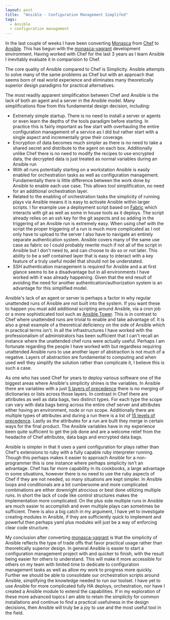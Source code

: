 ```yaml
---
layout: post
title:  "Ansible - Configuration Management Simplifed"
tags:
  - Ansible
  - configuration management
---
```

In the last couple of weeks I have been converting [Monasca](https://wiki.openstack.org/wiki/Monasca) from [Chef](https://www.getchef.com/)
to [Ansible](http://www.ansible.com/).
This has begun with the [monasca-vagrant](https://github.com/stackforge/monasca-vagrant) development environment. Having worked with
Chef for the last 3 years as I learn Ansible I inevitably evaluate it in comparision to Chef.  

The core quality of Ansible compared to Chef is Simplicity. Ansible attempts to solve many of the same problems as Chef but with an
approach that seems born of real world experience and eliminates many theoretically superior design paradigms for practical alternatives.

The most readily apparent simplification between Chef and Ansible is the lack of both an agent and a server in the Ansible model.
Many simplifications flow from this fundamental design decision, including:

- Extremely simple startup. There is no need to install a server or agents or even learn the depths of the tools paradigm before starting. In
practice this is fairly important as few start with overhauling the entire configuration management of a service as I did but rather
start with a single aspect and incrementally grow their coverage.
- Encryption of data becomes much simpler as there is no need to take a shared secret and distribute to
the agent on each box. Additionally unlike Chef there is no need to modify the recipes to use encrypted data, the decrypted data
is just treated as normal variables during an Ansible run
- With all runs potentially starting on a workstation Ansible is easily enabled for orchestration tasks as well as configuration management.
Fundamentally there is little difference between the work done by Ansible to enable each use case. This allows tool simplification, no need for an additional
orchestration layer.
- Related to the enabling of orchestration tasks the simplicity of running plays via Ansible means it is easy to activate Ansible
within larger scripts. I for example use a deployment script based on [Fabric](http://www.fabfile.org/en/latest/) which interacts with
git as well as some in house tools as it deploys. The script already relies on an ssh key for the git aspects and so adding in the
triggering of an Ansible run is extremely easy. When using chef with the script the proper triggering of a run is much more
complicated as I not only have to upload to the server I also have to navigate an entirely separate authentication system. Ansible covers
many of the same use case as fabric so I could probably rewrite much if not all of the script in Ansible but I don't need to,
and can choose to do so or not later. This ability to be a self contained layer that is easy to interact with a key feature of a truly
useful model that should not be understated.
- SSH authentication management is required for Ansible and a at first glance seems to be a disadvantage but in all environments
I have worked with it was already happening. Given that the end result of avoiding the need for another authentication/authorization
system is an advantage for this simplified model.

Ansible's lack of an agent or server is perhaps a factor in why regular unattended runs of Ansible are not built into the system.
If you want these to happen you must add additional
scripting around Ansible, via a cron job or a more sophisticated tool such as [Ansible Tower](http://www.ansible.com/tower). This
is in contrast to Chef where unattended runs are trivial to enable and take advantage of. It is also a
great example of a theoretical deficiency on the side of Ansible which in practical terms isn't. In all the infrastructures I have
worked with the professionalism of administrators has been sufficient that I can't recall an instance where the unattended chef runs were
actually useful. Perhaps I am fortunate regarding the people I have worked with but regardless requiring unattended Ansible runs to use
another layer of abstraction is not much of a negative. Layers of abstraction are fundamental to computing and when used well they simplify
the solution rather than complicate it, I believe this is such a case.

As one who has used Chef for years to deploy various software one of the biggest areas where Ansible's simplicity shines is the variables.
In Ansible there are variables with a just
[5 layers of precedence](http://docs.ansible.com/playbooks_variables.html#variable-precedence-where-should-i-put-a-variable)
there is no merging of dictionaries or lists across those layers. In contrast in Chef there are attributes as well as data bags, two distinct types.
For each type the scope can vary with data bags being across the entire chef server and attributes either having an environment, node or run scope.
Additionally there are multiple types of attributes and during a run there is a list of
[15 levels of precedence](https://docs.getchef.com/chef_overview_attributes.html#attribute-precedence). Lastly as the attributes for a run are built
they merge in certain ways for the final product. The Ansible variables have in my experience been quite sufficient to get the job done and are
a welcome relief from the headache of Chef attributes, data bags and encrypted data bags.

Ansible is simpler in that it uses a yaml configuration for plays rather than Chef's extensions to ruby with a fully capable ruby interpreter
running. Though this perhaps makes it easier to approach Ansible for a non-programmer this is one instance where perhaps simplicity isn't an advantage.
Chef has far more capability in its cookbooks, a large advantage in some situations, however there is no need to use the ruby aspects of Chef if they are not needed,
so many situations are kept simpler. In Ansible loops and conditionals are a bit cumbersome and more complicated combinations are either downright atrocious
or best done utilizing multiple runs. In short the lack of code like control structures makes the implementation more complicated. On
the plus side multiple runs in Ansible are much easier to accomplish and even multiple plays can sometimes be sufficient. There is also a big catch in my argument,
I have yet to investigate creating modules in Ansible, if they are sufficiently quick to implement and powerful then perhaps yaml plus modules will just be
a way of enforcing clear code structure.

My conclusion after converting [monasca-vagrant](https://github.com/stackforge/monasca-vagrant) is that the simplicity of Ansible reflects the type of
trade offs that favor practical usage rather than theoretically superior design. In general Ansible is easier to start a configuration management project
with and quicker to finish, with the result being easier for others to understand. This will make it more accessible for others on my team with
limited time to dedicate to configuration management tasks as well as allow my work to progress more quickly. Further we should be able to consolidate
our orchestration scripts around Ansible, simplifying the knowledge needed to run our toolset.
I have yet to use Ansible for more complicated fully HA deploys, orchestration, nor have I created a Ansible module to extend the capabilities. If in my exploration
of these more advanced topics I am able to retain the simplicity for common installations and continue to find a practical usefulness in the design
decisions, then Ansible will truly be a joy to use and the most useful tool in the field.
